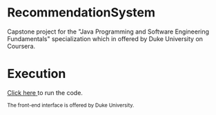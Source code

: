 # RecommendationSystem
 Capstone project for the "Java Programming and Software Engineering Fundamentals" specialization which in offered by Duke University on Coursera.

# Execution

<a href="http://www.dukelearntoprogram.com/capstone/recommender.php?id=Abt6BmTqIiDvj0">Click here </a> to run the code.


<sub>The front-end interface is offered by Duke University.</sub>
